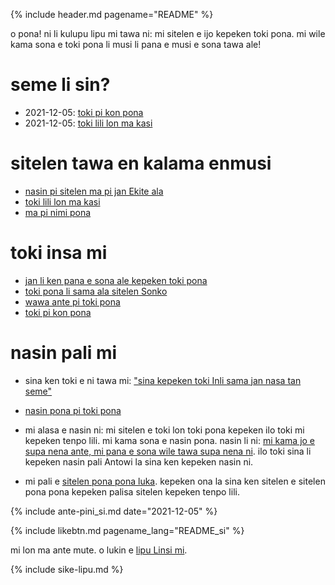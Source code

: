 {% include header.md pagename="README" %}



<span class="si">o pona! ni li kulupu lipu mi tawa ni: mi sitelen e ijo kepeken toki pona. mi wile kama sona e toki pona li musi li pana e musi e sona tawa ale!</span>

# <span class="si">seme li sin?</span>

- <span class="si"><span class="sidef">2021-12-05:</span> [toki pi kon pona](https://joelthomastr.github.io/tokipona/toki-pi-kon-pona_si)</span>
- <span class="si"><span class="sidef">2021-12-05:</span> [toki lili lon ma kasi](https://joelthomastr.github.io/tokipona/toki-pi-kon-pona_si)</span>

# <span class="si">sitelen tawa en kalama enmusi</span>

- <span class="si">[nasin pi sitelen ma pi jan Ekite ala](https://joelthomastr.github.io/tokipona/jan-ekite-ala_si)</span>
- <span class="si">[toki lili lon ma kasi](https://joelthomastr.github.io/tokipona/toki-pi-kon-pona_si)</span>
- <span class="si">[ma pi nimi pona](https://joelthomastr.github.io/tokipona/ma-pi-nimi-pona-1_si)</span>


# <span class="si">toki insa mi</span>

- <span class="si">[jan li ken pana e sona ale kepeken toki pona](https://joelthomastr.github.io/tokipona/pana-sona-ale_si)</span>
- <span class="si">[toki pona li sama ala sitelen Sonko](https://joelthomastr.github.io/tokipona/sitelen-sonko_si)</span>
- <span class="si">[wawa ante pi toki pona](https://joelthomastr.github.io/tokipona/wawa-pi-toki-pona_si)</span>
- <span class="si">[toki pi kon pona](https://joelthomastr.github.io/tokipona/toki-pi-kon-pona_si)</span>

# <span class="si">nasin pali mi</span>

- <span class="si">sina ken toki e ni tawa mi:  ["sina kepeken toki Inli sama jan nasa tan seme"](https://joelthomastr.github.io/tokipona/kepeken-pi-toki-inli_si)</span>

- <span class="si">[nasin pona pi toki pona](https://joelthomastr.github.io/tokipona/nasin-pona-pi-toki-pona_si)</span>

- <span class="si">mi alasa e nasin ni: mi sitelen e toki lon toki pona kepeken ilo toki mi kepeken tenpo lili. mi kama sona e nasin pona. nasin li ni: [mi kama jo e supa nena ante, mi pana e sona wile tawa supa nena ni](https://www.reddit.com/r/tokipona/comments/r6nu43/efficient_keyboard_idea_the_video_shows_the_steps/). ilo toki sina li kepeken nasin pali Antowi la sina ken kepeken nasin ni.</span>

- <span class="si">mi pali e [sitelen pona pona luka](https://joelthomastr.github.io/tokipona/sitelen-pona-pona-luka_si). kepeken ona la sina ken sitelen e sitelen pona pona kepeken palisa sitelen kepeken tenpo lili.</span>

{% include ante-pini_si.md date="2021-12-05" %}

{% include likebtn.md pagename_lang="README_si" %}

<span class="si">mi lon ma ante mute. o lukin e [lipu Linsi mi](https://linktr.ee/jantelakoman).</span>

{% include sike-lipu.md %}
